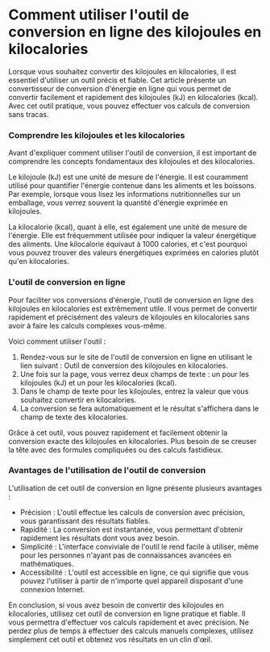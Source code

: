 Comment utiliser l'outil de conversion en ligne des kilojoules en kilocalories
==============================================================================

Lorsque vous souhaitez convertir des kilojoules en kilocalories, il est essentiel d'utiliser un outil précis et fiable. Cet article présente un convertisseur de conversion d'énergie en ligne qui vous permet de convertir facilement et rapidement des kilojoules (kJ) en kilocalories (kcal). Avec cet outil pratique, vous pouvez effectuer vos calculs de conversion sans tracas.

### Comprendre les kilojoules et les kilocalories

Avant d'expliquer comment utiliser l'outil de conversion, il est important de comprendre les concepts fondamentaux des kilojoules et des kilocalories.

Le kilojoule (kJ) est une unité de mesure de l'énergie. Il est couramment utilisé pour quantifier l'énergie contenue dans les aliments et les boissons. Par exemple, lorsque vous lisez les informations nutritionnelles sur un emballage, vous verrez souvent la quantité d'énergie exprimée en kilojoules.

La kilocalorie (kcal), quant à elle, est également une unité de mesure de l'énergie. Elle est fréquemment utilisée pour indiquer la valeur énergétique des aliments. Une kilocalorie équivaut à 1000 calories, et c'est pourquoi vous pouvez trouver des valeurs énergétiques exprimées en calories plutôt qu'en kilocalories.

### L'outil de conversion en ligne

Pour faciliter vos conversions d'énergie, l'outil de conversion en ligne des kilojoules en kilocalories est extrêmement utile. Il vous permet de convertir rapidement et précisément des valeurs de kilojoules en kilocalories sans avoir à faire les calculs complexes vous-même.

Voici comment utiliser l'outil :

1. Rendez-vous sur le site de l'outil de conversion en ligne en utilisant le lien suivant : Outil de conversion des kilojoules en kilocalories.
2. Une fois sur la page, vous verrez deux champs de texte : un pour les kilojoules (kJ) et un pour les kilocalories (kcal).
3. Dans le champ de texte pour les kilojoules, entrez la valeur que vous souhaitez convertir en kilocalories.
4. La conversion se fera automatiquement et le résultat s'affichera dans le champ de texte des kilocalories.

Grâce à cet outil, vous pouvez rapidement et facilement obtenir la conversion exacte des kilojoules en kilocalories. Plus besoin de se creuser la tête avec des formules compliquées ou des calculs fastidieux.

### Avantages de l'utilisation de l'outil de conversion

L'utilisation de cet outil de conversion en ligne présente plusieurs avantages :

- Précision : L'outil effectue les calculs de conversion avec précision, vous garantissant des résultats fiables.
- Rapidité : La conversion est instantanée, vous permettant d'obtenir rapidement les résultats dont vous avez besoin.
- Simplicité : L'interface conviviale de l'outil le rend facile à utiliser, même pour les personnes n'ayant pas de connaissances avancées en mathématiques.
- Accessibilité : L'outil est accessible en ligne, ce qui signifie que vous pouvez l'utiliser à partir de n'importe quel appareil disposant d'une connexion Internet.

En conclusion, si vous avez besoin de convertir des kilojoules en kilocalories, utilisez cet outil de conversion en ligne pratique et fiable. Il vous permettra d'effectuer vos calculs rapidement et avec précision. Ne perdez plus de temps à effectuer des calculs manuels complexes, utilisez simplement cet outil et obtenez vos résultats en un clin d'œil.